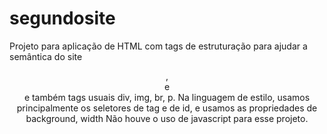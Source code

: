 # segundosite


Projeto para aplicação de HTML com tags de estruturação para ajudar a semântica do site <header>, <main> e <footer> e também tags usuais div, img, br, p.
Na linguagem de estilo, usamos principalmente os seletores de tag e de id, e usamos as propriedades de background, width
Não houve o uso de javascript para esse projeto.
